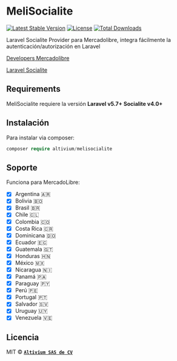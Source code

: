 MeliSocialite
=======================
[![Latest Stable Version](https://poser.pugx.org/altivium/melisocialite/v/stable)](https://packagist.org/packages/altivium/melisocialite)
[![License](https://poser.pugx.org/altivium/melisocialite/license)](https://packagist.org/packages/altivium/melisocialite)
[![Total Downloads](https://poser.pugx.org/altivium/melisocialite/downloads)](https://packagist.org/packages/altivium/melisocialite)

Laravel Socialite Provider para Mercadolibre, integra fácilmente la autenticación/autorización en Laravel

[Developers Mercadolibre](https://developers.mercadolibre.com.mx/es_ar/producto-autenticacion-autorizacion/)

[Laravel Socialite](https://laravel.com/docs/5.7/socialite)

Requirements
------------

MeliSocialite requiere la versión **Laravel v5.7+**
**Socialite v4.0+**

Instalación
-------

Para instalar via composer:
```php
composer require altivium/melisocialite
```

Soporte
-------

Funciona para MercadoLibre:

  * [x] Argentina 🇦🇷
  * [x] Bolivia 🇧🇴
  * [x] Brasil 🇧🇷
  * [x] Chile 🇨🇱
  * [x] Colombia 🇨🇴
  * [x] Costa Rica 🇨🇷
  * [x] Dominicana 🇩🇴
  * [x] Ecuador 🇪🇨
  * [x] Guatemala 🇬🇹
  * [x] Honduras 🇭🇳
  * [x] México 🇲🇽
  * [x] Nicaragua 🇳🇮
  * [x] Panamá 🇵🇦
  * [x] Paraguay 🇵🇾
  * [x] Perú 🇵🇪
  * [x] Portugal 🇵🇹
  * [x] Salvador 🇸🇻
  * [x] Uruguay 🇺🇾
  * [x] Venezuela 🇻🇪
  
Licencia
-------

MIT © **[`Altivium SAS de CV`](https://altivium.com)**
